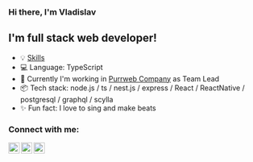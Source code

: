 ### Hi there, I'm Vladislav

## I'm full stack web developer!
- 💡 [Skills](SKILLS.md)
- 💻 Language: TypeScript
- 💼 Currently I'm working in [Purrweb Company][purrweb] as Team Lead
- 📦 Tech stack: node.js / ts / nest.js / express / React / ReactNative / postgresql / graphql / scylla </code>
- ✨ Fun fact: I love to sing and make beats 

### Connect with me:

[<img align="left" alt="vlxdisluv | Telegram" width="22px" src="https://cdn.jsdelivr.net/npm/simple-icons@v3/icons/telegram.svg" />][telegram]
[<img align="left" alt="vlxdisluv | Instagram" width="22px" src="https://cdn.jsdelivr.net/npm/simple-icons@v3/icons/instagram.svg" />][instagram]
[<img align="left" alt="vlxdisluv | Instagram" width="22px" src="https://cdn.jsdelivr.net/npm/simple-icons@v3/icons/gmail.svg" />][gmail]


[telegram]: https://telegram.me/vlxdisluv
[instagram]: https://www.instagram.com/vlxdisluv
[gmail]: mailto:vlxdisluv@gmail.com
[purrweb]: https://www.purrweb.com
